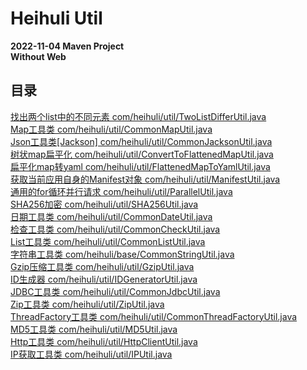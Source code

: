 # Heihuli Util
**2022-11-04 Maven Project**<br>
**Without Web**

## 目录
[找出两个list中的不同元素 com/heihuli/util/TwoListDifferUtil.java](src/main/java/com/heihuli/util/TwoListDifferUtil.java)<br>
[Map工具类 com/heihuli/util/CommonMapUtil.java](src/main/java/com/heihuli/util/CommonMapUtil.java)<br>
[Json工具类[Jackson] com/heihuli/util/CommonJacksonUtil.java](src/main/java/com/heihuli/util/CommonJacksonUtil.java)<br>
[树状map扁平化 com/heihuli/util/ConvertToFlattenedMapUtil.java](src/main/java/com/heihuli/util/ConvertToFlattenedMapUtil.java)<br>
[扁平化map转yaml com/heihuli/util/FlattenedMapToYamlUtil.java](src/main/java/com/heihuli/util/FlattenedMapToYamlUtil.java)<br>
[获取当前应用自身的Manifest对象 com/heihuli/util/ManifestUtil.java](src/main/java/com/heihuli/util/ManifestUtil.java)<br>
[通用的for循环并行请求 com/heihuli/util/ParallelUtil.java](src/main/java/com/heihuli/util/ParallelUtil.java)<br>
[SHA256加密 com/heihuli/util/SHA256Util.java](src/main/java/com/heihuli/util/SHA256Util.java)<br>
[日期工具类 com/heihuli/util/CommonDateUtil.java](src/main/java/com/heihuli/util/CommonDateUtil.java)<br>
[检查工具类 com/heihuli/util/CommonCheckUtil.java](src/main/java/com/heihuli/util/CommonCheckUtil.java)<br>
[List工具类 com/heihuli/util/CommonListUtil.java](src/main/java/com/heihuli/util/CommonListUtil.java)<br>
[字符串工具类 com/heihuli/base/CommonStringUtil.java](src/main/java/com/heihuli/base/CommonStringUtil.java)<br>
[Gzip压缩工具类 com/heihuli/util/GzipUtil.java](src/main/java/com/heihuli/util/GzipUtil.java)<br>
[ID生成器 com/heihuli/util/IDGeneratorUtil.java](src/main/java/com/heihuli/util/IDGeneratorUtil.java)<br>
[JDBC工具类 com/heihuli/util/CommonJdbcUtil.java](src/main/java/com/heihuli/util/CommonJdbcUtil.java)<br>
[Zip工具类 com/heihuli/util/ZipUtil.java](src/main/java/com/heihuli/util/ZipUtil.java)<br>
[ThreadFactory工具类 com/heihuli/util/CommonThreadFactoryUtil.java](src/main/java/com/heihuli/util/CommonThreadFactoryUtil.java)<br>
[MD5工具类 com/heihuli/util/MD5Util.java](src/main/java/com/heihuli/util/MD5Util.java)<br>
[Http工具类 com/heihuli/util/HttpClientUtil.java](src/main/java/com/heihuli/util/HttpClientUtil.java)<br>
[IP获取工具类 com/heihuli/util/IPUtil.java](src/main/java/com/heihuli/util/IPUtil.java)<br>

